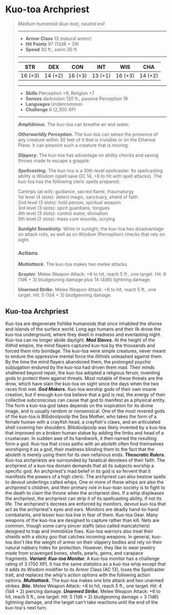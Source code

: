 # Kuo-toa Archpriest
>*Medium humanoid (kuo-toa), neutral evil*
>___
>- **Armor Class** 13 (natural armor)
>- **Hit Points** 97 (13d8 + 39)
>- **Speed** 30 ft., swim 30 ft.
>___
>|STR|DEX|CON|INT|WIS|CHA|
>|:---:|:---:|:---:|:---:|:---:|:---:|
>|16 (+3)|14 (+2)|16 (+3)|13 (+1)|16 (+3)|14 (+2)|
>___
>- **Skills** Perception +9, Religion +7
>- **Senses** darkvision 120 ft., passive Perception 19
>- **Languages** Undercommon
>- **Challenge** 6 (2,300 XP)
>___
>***Amphibious.*** The kuo-toa can breathe air and water.  
>
>***Otherworldly Perception.*** The kuo-toa can sense the presence of any creature within 30 feet of it that is invisible or on the Ethereal Plane. It can pinpoint such a creature that is moving.  
>
>***Slippery.*** The kuo-toa has advantage on ability checks and saving throws made to escape a grapple.  
>
>***Spellcasting.*** The kuo-toa is a 10th-level spellcaster. Its spellcasting ability is Wisdom (spell save DC 14, +6 to hit with spell attacks). The kuo-toa has the following cleric spells prepared:  
>
>Cantrips (at will): guidance, sacred flame, thaumaturgy  
>1st level (4 slots): detect magic, sanctuary, shield of faith  
>2nd level (3 slots): hold person, spiritual weapon  
>3rd level (3 slots): spirit guardians, tongues  
>4th level (3 slots): control water, divination  
>5th level (2 slots): mass cure wounds, scrying  
>
>
>***Sunlight Sensitivity.*** While in sunlight, the kuo-toa has disadvantage on attack rolls, as well as on Wisdom (Perception) checks that rely on sight.  
>
>### Actions
>***Multiattack.*** The kuo-toa makes two melee attacks.  
>
>***Scepter.*** Melee Weapon Attack: +6 to hit, reach 5 ft., one target. Hit: 6 (1d6 + 3) bludgeoning damage plus 14 (4d6) lightning damage.  
>
>***Unarmed Strike.*** Melee Weapon Attack: +6 to hit, reach 5 ft., one target. Hit: 5 (1d4 + 3) bludgeoning damage.
## Kuo-toa Archpriest
Kuo-toa are degenerate fishlike humanoids that once inhabited the shores and islands of the surface world. Long ago humans and their ilk drove the kuo-toa underground, where they dwell in madness and everlasting night. Kuo-toa can no longer abide daylight.
***Mad Slaves.*** At the height of the illithid empire, the mind flayers captured kuo-toa by the thousands and forced them into bondage. The kuo-toa were simple creatures, never meant to endure the oppressive mental force the illithids unleashed against them. By the time the mind flayers abandoned them, the prolonged psychic subjugation endured by the kuo-toa had driven them mad.
Their minds shattered beyond repair, the kuo-toa adopted a religious fervor, inventing gods to protect them against threats. Most notable of these threats are the drow, which have slain the kuo-toa on sight since the days when the two races first met.
***God Makers.*** Kuo-toa worship gods of their own insane creation, but if enough kuo-toa believe that a god is real, the energy of their collective subconscious can cause that god to manifest as a physical entity. The form a kuo-toa god takes depends on the inspiration for its divine image, and is usually random or nonsensical.
One of the most revered gods of the kuo-toa is Blibdoolpoolp the Sea Mother, who takes the form of a female human with a crayfish head, a crayfish's claws, and an articulated shell covering her shoulders. Blibdoolpoolp was likely invented by a kuo-toa that improved on a broken human statue by adding the limbs and head of a crustacean. In sudden awe of its handiwork, it then named the resulting form a god.
Kuo-toa that cross paths with an aboleth often find themselves worshiping it as a god, their madness blinding them to the fact that the aboleth is merely using them for its own nefarious ends.
***Theocratic Rulers.*** Kuo-toa archpriests are surrounded by fanatical devotees of their faith. The archpriest of a kuo-toa domain demands that all its subjects worship a specific god. An archpriest's mad belief in its god is so fervent that it manifests the powers of a high cleric. The archpriest can also bestow spells to devout underlings called whips. One or more of these whips are also the archpriest's children, and their primary role in kuo-toan society is to fight to the death to claim the throne when the archpriest dies. If a whip displeases the archpriest, the archpriest can strip it of its spellcasting ability, if not its life.
The archpriest's decrees are enforced by monitors, devout kuo-toa that act as the archpriest's eyes and ears. Monitors are deadly hand-to-hand combatants, and lesser kuo-toa live in fear of them.
Kuo-toa Gear. Many weapons of the kuo-toa are designed to capture rather than kill. Nets are common, though some carry pincer staffs (also called mancatchers) designed to trap and immobilize foes. Kuo-toa warriors also treat their shields with a sticky goo that catches incoming weapons.
In general, kuo-toa don't like the weight of armor on their slippery bodies and rely on their natural rubbery hides for protection. However, they like to wear jewelry made from scavenged bones, shells, pearls, gems, and carapace fragments.
***Variant: Kuo-toa Monitor.*** A kuo-toa monitor has a challenge rating of 3 (700 XP). It has the same statistics as a kuo-toa whip except that it adds its Wisdom modifier to its Armor Class (AC 13), loses the Spellcaster trait, and replaces the whip's action options with the following action options.
***Multiattack.***  The kuo-toa makes one bite attack and two unarmed strikes.
***Bite.***  Melee Weapon Attack: +6 to hit, reach 5 ft., one target. Hit: 4 (1d4 + 2) piercing damage.
***Unarmed Strike.***  Melee Weapon Attack: +6 to hit, reach 5 ft., one target. Hit: 5 (1d6 + 2) bludgeoning damage + 3 (1d6) lightning damage, and the target can't take reactions until the end of the kuo-toa's next turn.